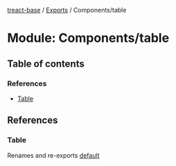 [treact-base](../README.md) / [Exports](../modules.md) / Components/table

# Module: Components/table

## Table of contents

### References

- [Table](Components_table.md#table)

## References

### Table

Renames and re-exports [default](Components_table_base.md#default)

